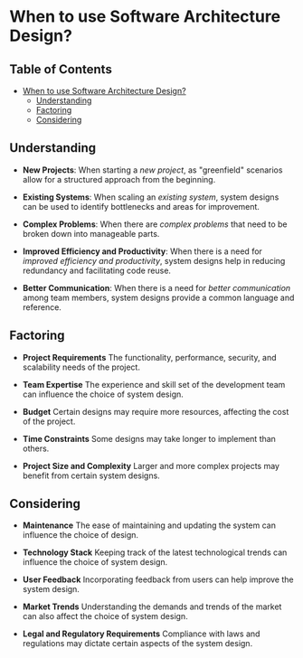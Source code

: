 # When to use Software Architecture Design?

## Table of Contents

- [When to use Software Architecture Design?](#when-to-use-software-architecture-design)
  - [Understanding](#understanding)
  - [Factoring](#factoring)
  - [Considering](#considering)

## Understanding

- **New Projects**: When starting a *new project*, as "greenfield" scenarios allow for a structured approach from the beginning.

- **Existing Systems**: When scaling an *existing system*, system designs can be used to identify bottlenecks and areas for improvement.

- **Complex Problems**: When there are *complex problems* that need to be broken down into manageable parts.

- **Improved Efficiency and Productivity**: When there is a need for *improved efficiency and productivity*, system designs help in reducing redundancy and facilitating code reuse.

- **Better Communication**: When there is a need for *better communication* among team members, system designs provide a common language and reference.

## Factoring

- **Project Requirements** The functionality, performance, security, and scalability needs of the project.

- **Team Expertise** The experience and skill set of the development team can influence the choice of system design.

- **Budget** Certain designs may require more resources, affecting the cost of the project.

- **Time Constraints** Some designs may take longer to implement than others.

- **Project Size and Complexity** Larger and more complex projects may benefit from certain system designs.

## Considering

- **Maintenance** The ease of maintaining and updating the system can influence the choice of design.

- **Technology Stack** Keeping track of the latest technological trends can influence the choice of system design.

- **User Feedback** Incorporating feedback from users can help improve the system design.

- **Market Trends** Understanding the demands and trends of the market can also affect the choice of system design.

- **Legal and Regulatory Requirements** Compliance with laws and regulations may dictate certain aspects of the system design.
